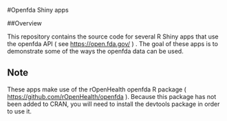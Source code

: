 #Openfda Shiny apps

##Overview

This repository contains the source code for several R Shiny apps that use the openfda API ( see https://open.fda.gov/ ) .  The goal of these apps is to demonstrate some of the ways the openfda data can be used.

## Note
These apps make use of the rOpenHealth openfda R package ( https://github.com/rOpenHealth/openfda ).  Because this package has not been added to CRAN, you will need to install the devtools package in order to use it.